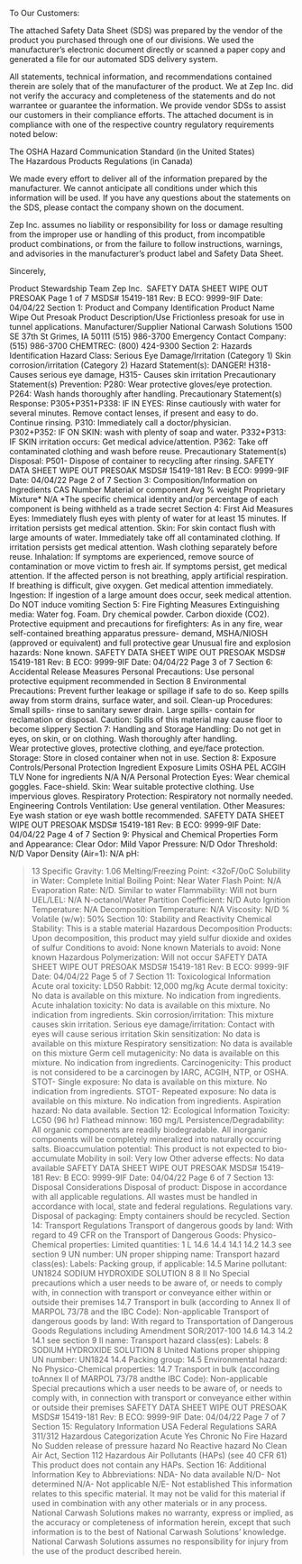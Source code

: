  
 
 
 
 
 
 
 
 
 
 
 
To Our Customers: 
 
The attached Safety Data Sheet (SDS) was prepared by the vendor of the product you purchased 
through one of our divisions. We used the manufacturer’s electronic document directly or scanned 
a paper copy and generated a file for our automated SDS delivery system. 
 
All statements, technical information, and recommendations contained therein are solely that of 
the manufacturer of the product. We at Zep Inc. did not verify the accuracy and completeness of 
the statements and do not warrantee or guarantee the information. We provide vendor SDSs to 
assist our customers in their compliance efforts.  The attached document is in compliance with one 
of the respective country regulatory requirements noted below: 
 
The OSHA Hazard Communication Standard (in the United States)  
The Hazardous Products Regulations (in Canada) 
 
We made every effort to deliver all of the information prepared by the manufacturer. We cannot 
anticipate all conditions under which this information will be used. If you have any questions about 
the statements on the SDS, please contact the company shown on the document. 
 
Zep Inc. assumes no liability or responsibility for loss or damage resulting from the improper use 
or handling of this product, from incompatible product combinations, or from the failure to follow 
instructions, warnings, and advisories in the manufacturer’s product label and Safety Data Sheet. 
 
Sincerely, 
 
Product Stewardship Team 
Zep Inc. 
SAFETY DATA SHEET 
WIPE OUT PRESOAK 
Page 1 of 7 
MSDS# 15419-181 
Rev: B   ECO: 9999-9IF
Date: 04/04/22 
Section 1: 
Product and Company Identification 
Product Name 
Wipe Out Presoak 
Product  Description/Use 
Frictionless presoak for use in tunnel 
applications. 
Manufacturer/Supplier 
National Carwash Solutions 
1500 SE 37th St 
Grimes, IA 50111 
(515) 986-3700
Emergency Contact 
Company:     (515) 986-3700 
CHEMTREC:  (800) 424-9300 
Section 2: 
Hazards Identification 
Hazard Class: 
Serious Eye Damage/Irritation (Category 1) 
Skin corrosion/irritation (Category 2) 
Hazard Statement(s): 
DANGER!  H318-Causes serious eye damage, H315- Causes skin irritation 
Precautionary Statement(s) Prevention: 
P280: Wear protective gloves/eye protection. P264: Wash hands thoroughly after handling. 
Precautionary Statement(s) Response: 
P305+P351+P338: IF IN EYES: Rinse cautiously with water for several minutes.  Remove contact 
lenses, if present and easy to do.  Continue rinsing.  P310: Immediately call a doctor/physician.  
P302+P352: IF ON SKIN: wash with plenty of soap and water.  P332+P313:  IF SKIN irritation 
occurs: Get medical advice/attention.  P362: Take off contaminated clothing and wash before 
reuse. 
Precautionary Statement(s) Disposal: 
P501- Dispose of container to recycling after rinsing. 
SAFETY DATA SHEET 
WIPE OUT PRESOAK 
MSDS# 15419-181 
Rev: B   ECO: 9999-9IF
Date: 04/04/22
Page 2 of 7 
Section 3: 
Composition/Information on Ingredients 
CAS Number 
Material or component 
Avg % weight 
Proprietary 
Mixture* 
N/A 
*The specific chemical identity and/or percentage of each component is being withheld as a
trade secret
Section 4: 
First Aid Measures 
Eyes: 
Immediately flush eyes with plenty of water for at least 15 minutes. If irritation 
persists get medical attention. 
Skin: 
For skin contact flush with large amounts of water. Immediately take off all 
contaminated clothing.  If irritation persists get medical attention. Wash 
clothing separately before reuse. 
Inhalation: 
If symptoms are experienced, remove source of contamination or move victim 
to fresh air. If symptoms persist, get medical attention. If the affected person is 
not breathing, apply artificial respiration. If breathing is difficult, give oxygen. 
Get medical attention immediately. 
Ingestion: 
If ingestion of a large amount does occur, seek medical attention. Do NOT 
induce vomiting 
Section 5: 
Fire Fighting Measures 
Extinguishing media: 
Water fog. Foam. Dry chemical powder. Carbon dioxide (CO2). 
Protective equipment and 
precautions for firefighters: 
As in any fire, wear self-contained breathing apparatus pressure-
demand, MSHA/NIOSH (approved or equivalent) and full 
protective gear 
Unusual fire and explosion 
hazards: 
None known. 
SAFETY DATA SHEET 
WIPE OUT PRESOAK 
MSDS# 15419-181 
Rev: B   ECO: 9999-9IF
Date: 04/04/22
Page 3 of 7 
Section 6: 
Accidental Release Measures 
Personal Precautions: 
Use personal protective equipment recommended in Section 8 
Environmental Precautions: 
Prevent further leakage or spillage if safe to do so.
  Keep spills 
away from storm drains, surface water, and soil. 
Clean-up Procedures: 
Small spills- rinse to sanitary sewer drain.  Large spills- contain 
for reclamation or disposal. 
Caution: 
Spills of this material may cause floor to become slippery 
Section 7: 
Handling and Storage 
Handling: 
Do not get in eyes, on skin, or on clothing.  Wash thoroughly after handling.  
Wear protective gloves, protective clothing, and eye/face protection. 
Storage: 
Store in closed container when not in use. 
Section 8: 
Exposure Controls/Personal Protection 
Ingredient Exposure Limits 
OSHA PEL 
ACGIH TLV 
None for ingredients 
N/A 
N/A 
Personal Protection 
Eyes: 
Wear chemical goggles. Face-shield. 
Skin: 
Wear suitable protective clothing. Use impervious gloves. 
Respiratory Protection: 
Respiratory not normally needed. 
Engineering Controls 
Ventilation: 
Use general ventilation. 
Other Measures: 
Eye wash station or eye wash bottle recommended. 
SAFETY DATA SHEET 
WIPE OUT PRESOAK 
MSDS# 15419-181 
Rev: B   ECO: 9999-9IF
Date: 04/04/22
Page 4 of 7 
Section 9: 
Physical and Chemical Properties 
Form and Appearance: 
Clear 
Odor: 
Mild 
Vapor Pressure: 
N/D 
Odor Threshold: 
N/D 
Vapor Density (Air=1): 
N/A 
pH: 
>13
Specific Gravity: 
1.06 
Melting/Freezing Point: 
<32oF/0oC 
Solubility in Water: 
Complete 
Initial Boiling Point: 
Near Water 
Flash Point: 
N/A 
Evaporation Rate: 
N/D.  Similar to 
water 
Flammability: 
Will not burn 
UEL/LEL: 
N/A 
N-octanol/Water
Partition Coefficient:
N/D 
Auto Ignition 
Temperature: 
N/A 
Decomposition 
Temperature: 
N/A 
Viscosity: 
N/D 
% Volatile (w/w): 
>50%
Section 10: 
Stability and Reactivity 
Chemical Stability: 
This is a stable material 
Hazardous Decomposition Products: 
Upon decomposition, this product may yield sulfur 
dioxide and oxides of sulfur 
Conditions to avoid: 
None known 
Materials to avoid: 
None known 
Hazardous Polymerization: 
Will not occur 
SAFETY DATA SHEET 
WIPE OUT PRESOAK 
MSDS# 15419-181 
Rev: B   ECO: 9999-9IF
Date: 04/04/22 
Page 5 of 7 
Section 11: 
Toxicological Information 
Acute oral toxicity: 
LD50 Rabbit: 12,000 mg/kg 
Acute dermal toxicity: 
No data is available on this mixture.  No indication from 
ingredients. 
Acute inhalation toxicity: 
No data is available on this mixture.  No indication from 
ingredients. 
Skin corrosion/irritation: 
This mixture causes skin irritation. 
Serious eye damage/irritation: 
Contact with eyes will cause serious irritation 
Skin sensitization: 
No data is available on this mixture 
Respiratory sensitization: 
No data is available on this mixture 
Germ cell mutagenicity: 
No data is available on this mixture.  No indication from 
ingredients. 
Carcinogenicity: 
This product is not considered to be a carcinogen by IARC, 
ACGIH, NTP, or OSHA.   
STOT- Single exposure: 
No data is available on this mixture.  No indication from 
ingredients. 
STOT- Repeated exposure: 
No data is available on this mixture.  No indication from 
ingredients. 
Aspiration hazard: 
No data available. 
Section 12: 
Ecological Information 
Toxicity: 
LC50 (96 hr) Flathead minnow: 160 mg/L 
Persistence/Degradability: 
All organic components are readily biodegradable.  All inorganic 
components will be completely mineralized into naturally 
occurring salts. 
Bioaccumulation potential: 
This product is not expected to bio-accumulate 
Mobility in soil: 
Very low 
Other adverse effects: 
No data available 
SAFETY DATA SHEET 
WIPE OUT PRESOAK 
MSDS# 15419-181 
Rev: B   ECO: 9999-9IF
Date: 04/04/22 
Page 6 of 7 
Section 13: 
Disposal Considerations 
Disposal of product: 
Dispose in accordance with all applicable regulations. All wastes must 
be handled in accordance with local, state and federal regulations. 
Regulations vary. 
Disposal of packaging: 
Empty containers should be recycled. 
Section 14: 
Transport Regulations 
Transport of dangerous goods by land:
With regard to 49 CFR on the Transport of Dangerous Goods:
Physico-Chemical properties:
Limited quantities:
1 L
14.6
14.4
14.1
14.2
14.3
see section 9
UN number:
UN proper shipping name:
Transport hazard class(es):
Labels:
Packing group, if applicable:
14.5
Marine pollutant:
UN1824
SODIUM HYDROXIDE SOLUTION
8
8
II
No
Special precautions which a user needs to be aware of, or needs to comply with, in connection with
transport or conveyance either within or outside their premises
14.7 
Transport in bulk (according to Annex II of MARPOL 73/78 and the IBC Code): Non-applicable
Transport of dangerous goods by land:
With regard to Transportation of Dangerous Goods Regulations including Amendment SOR/2017-100
14.6
14.3
14.2
14.1
see section 9
II
name:
Transport hazard class(es):
Labels:
8
SODIUM HYDROXIDE SOLUTION
8
United Nations proper shipping
UN number:
UN1824
14.4
Packing group:
14.5
Environmental hazard:
No
Physico-Chemical properties:
14.7 
Transport in bulk (according toAnnex II of MARPOL 73/78 andthe IBC Code): Non-applicable
Special precautions which a user needs to be aware of, or needs to comply with, in connection with
transport or conveyance either within or outside their premises
SAFETY DATA SHEET 
WIPE OUT PRESOAK 
MSDS# 15419-181 
Rev: B   ECO: 9999-9IF
Date: 04/04/22 
Page 7 of 7 
Section 15: 
Regulatory Information 
USA 
Federal Regulations 
SARA 311/312 Hazardous Categorization 
Acute 
Yes 
Chronic 
No 
Fire Hazard 
No 
Sudden release of pressure hazard 
No 
Reactive hazard 
No 
Clean Air Act, Section 112 Hazardous Air Pollutants (HAPs) (see 40 CFR 61) 
This product does not contain any HAPs. 
Section 16: 
Additional Information 
Key to Abbreviations: 
NDA- No data available 
N/D- Not determined 
N/A- Not applicable 
N/E- Not established 
This information relates to this specific material.  It may not be valid for this material if used in 
combination with any other materials or in any process.  National Carwash Solutions makes no 
warranty, express or implied, as the accuracy or completeness of information herein, except 
that such information is to the best of National Carwash Solutions’ knowledge.  National 
Carwash Solutions assumes no responsibility for injury from the use of the product described 
herein. 
